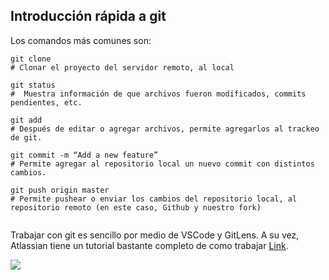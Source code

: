 ## Introducción rápida a git
Los comandos más comunes son: 
```
git clone
# Clonar el proyecto del servidor remoto, al local

git status
#  Muestra información de que archivos fueron modificados, commits pendientes, etc.

git add
# Después de editar o agregar archivos, permite agregarlos al trackeo de git.

git commit -m “Add a new feature”
# Permite agregar al repositorio local un nuevo commit con distintos cambios. 

git push origin master
# Permite pushear o enviar los cambios del repositorio local, al repositorio remoto (en este caso, Github y nuestro fork)


```

Trabajar con git es sencillo por medio de VSCode y GitLens. 
A su vez, Atlassian tiene un tutorial bastante completo de como trabajar [Link](https://www.atlassian.com/git/tutorials/comparing-workflows/gitflow-workflow). 

![](./images/git_flow.png)


